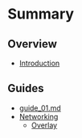 # Summary

## Overview

* [Introduction](README.md)

## Guides

* [guide\_01.md](guide_01.md.md)
* [Networking](overlay-networking.md)
  * [Overlay](overlay-networking/overlay.md)

